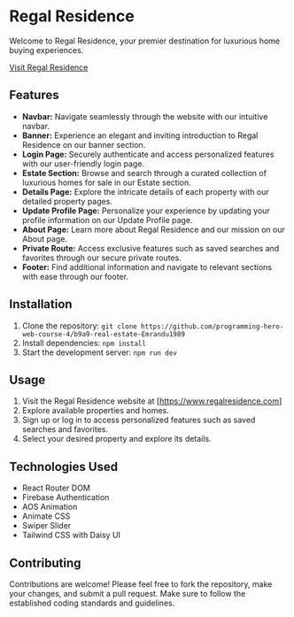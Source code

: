 # Regal Residence

Welcome to Regal Residence, your premier destination for luxurious home buying experiences.

[Visit Regal Residence](https://www.regalresidence.com)

## Features

- **Navbar:** Navigate seamlessly through the website with our intuitive navbar.
- **Banner:** Experience an elegant and inviting introduction to Regal Residence on our banner section.
- **Login Page:** Securely authenticate and access personalized features with our user-friendly login page.
- **Estate Section:** Browse and search through a curated collection of luxurious homes for sale in our Estate section.
- **Details Page:** Explore the intricate details of each property with our detailed property pages.
- **Update Profile Page:** Personalize your experience by updating your profile information on our Update Profile page.
- **About Page:** Learn more about Regal Residence and our mission on our About page.
- **Private Route:** Access exclusive features such as saved searches and favorites through our secure private routes.
- **Footer:** Find additional information and navigate to relevant sections with ease through our footer.

## Installation

1. Clone the repository: `git clone https://github.com/programming-hero-web-course-4/b9a9-real-estate-Emrandu1989`
2. Install dependencies: `npm install`
3. Start the development server: `npm run dev`

## Usage

1. Visit the Regal Residence website at [https://www.regalresidence.com]
2. Explore available properties and homes.
3. Sign up or log in to access personalized features such as saved searches and favorites.
4. Select your desired property and explore its details.

## Technologies Used

- React Router DOM
- Firebase Authentication
- AOS Animation
- Animate CSS
- Swiper Slider
- Tailwind CSS with Daisy UI

## Contributing

Contributions are welcome! Please feel free to fork the repository, make your changes, and submit a pull request. Make sure to follow the established coding standards and guidelines.
